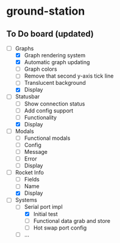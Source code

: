 # ground-station

## To Do board (updated)

 - [ ] Graphs
	- [x] Graph rendering system
	- [x] Automatic graph updating
	- [ ] Graph colors
	- [ ] Remove that second y-axis tick line
	- [ ] Translucent background
	- [x] Display
 - [ ] Statusbar
	- [ ] Show connection status
	- [ ] Add config support
	- [ ] Functionality
	- [x] Display
 - [ ] Modals
	- [ ] Functional modals
	- [ ] Config
	- [ ] Message
	- [ ] Error
	- [ ] Display
 - [ ] Rocket Info
	- [ ] Fields
	- [ ] Name
	- [x] Display
 - [ ] Systems
	- [ ] Serial port impl
		- [x] Initial test
		- [ ] Functional data grab and store
		- [ ] Hot swap port config
	- [ ] ...